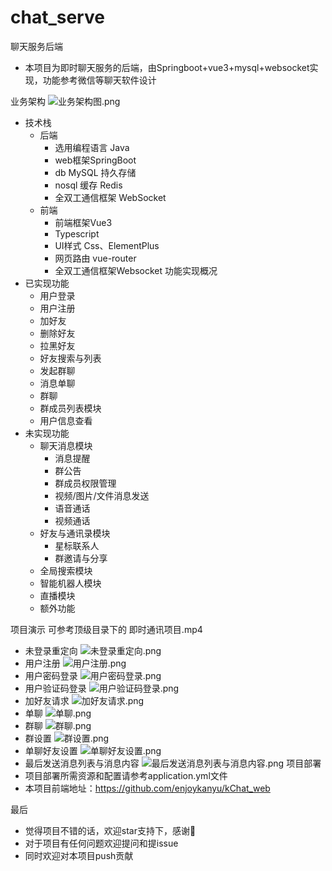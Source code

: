 # chat_serve
聊天服务后端
- 本项目为即时聊天服务的后端，由Springboot+vue3+mysql+websocket实现，功能参考微信等聊天软件设计

业务架构
![业务架构图.png](show/业务架构图.png)
- 技术栈
  - 后端
    - 选用编程语言 Java
    - web框架SpringBoot
    - db MySQL 持久存储
    - nosql 缓存 Redis
    - 全双工通信框架 WebSocket
  - 前端
    - 前端框架Vue3
    - Typescript
    - UI样式 Css、ElementPlus
    - 网页路由 vue-router
    - 全双工通信框架Websocket
      功能实现概况
- 已实现功能
  - 用户登录
  - 用户注册
  - 加好友
  - 删除好友
  - 拉黑好友
  - 好友搜索与列表
  - 发起群聊
  - 消息单聊
  - 群聊
  - 群成员列表模块
  - 用户信息查看
- 未实现功能
  - 聊天消息模块
    - 消息提醒
    - 群公告
    - 群成员权限管理
    - 视频/图片/文件消息发送
    - 语音通话
    - 视频通话
  - 好友与通讯录模块
    - 星标联系人
    - 群邀请与分享
  - 全局搜索模块
  - 智能机器人模块
  - 直播模块
  - 额外功能

项目演示
可参考顶级目录下的 即时通讯项目.mp4
- 未登录重定向
  ![未登录重定向.png](show/未登录重定向.gif)
- 用户注册
  ![用户注册.png](show/用户注册.gif)
- 用户密码登录
  ![用户密码登录.png](show/用户密码登录.gif)
- 用户验证码登录
  ![用户验证码登录.png](show/用户验证码登录.gif)
- 加好友请求
  ![加好友请求.png](show/加好友请求.gif)
- 单聊
  ![单聊.png](show/单聊.gif)
- 群聊
  ![群聊.png](show/群聊.gif)
- 群设置
  ![群设置.png](show/群设置.gif)
- 单聊好友设置
  ![单聊好友设置.png](show/单聊好友设置.gif)
- 最后发送消息列表与消息内容
  ![最后发送消息列表与消息内容.png](show/最后发送消息列表与消息内容.gif)
  项目部署
- 项目部署所需资源和配置请参考application.yml文件
- 本项目前端地址：https://github.com/enjoykanyu/kChat_web

最后
- 觉得项目不错的话，欢迎star支持下，感谢🫰
- 对于项目有任何问题欢迎提问和提issue
- 同时欢迎对本项目push贡献